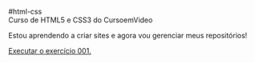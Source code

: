 #html-css   
Curso de HTML5 e CSS3 do CursoemVideo

Estou aprendendo a criar sites e agora vou gerenciar meus repositórios!

<a href="https://raphaelapereira.github.io/html-css/exercicios/ex001/index.html">Executar o exercício 001.
